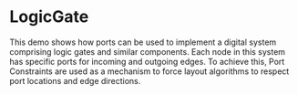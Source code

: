 # LogicGate

This demo shows how ports can be used to implement a digital system comprising logic gates and similar components.
      Each node in this system has specific ports for incoming and outgoing edges.
      To achieve this, Port Constraints are used as a mechanism to force layout algorithms to respect port locations and edge directions.
